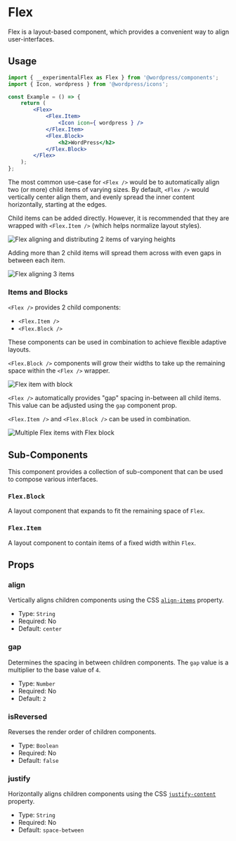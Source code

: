 # Flex

Flex is a layout-based component, which provides a convenient way to align user-interfaces.

## Usage

```jsx
import { __experimentalFlex as Flex } from '@wordpress/components';
import { Icon, wordpress } from '@wordpress/icons';

const Example = () => {
	return (
		<Flex>
			<Flex.Item>
				<Icon icon={ wordpress } />
			</Flex.Item>
			<Flex.Block>
				<h2>WordPress</h2>
			</Flex.Block>
		</Flex>
	);
};
```

The most common use-case for `<Flex />` would be to automatically align two (or more) child items of varying sizes. By default, `<Flex />` would vertically center align them, and evenly spread the inner content horizontally, starting at the edges.

Child items can be added directly. However, it is recommended that they are wrapped with `<Flex.Item />` (which helps normalize layout styles).

![Flex aligning and distributing 2 items of varying heights](https://make.wordpress.org/design/files/2020/06/flex-2-items.png)

Adding more than 2 child items will spread them across with even gaps in between each item.

![Flex aligning 3 items](https://make.wordpress.org/design/files/2020/06/flex-3-items.png)

### Items and Blocks

`<Flex />` provides 2 child components:

-   `<Flex.Item />`
-   `<Flex.Block />`

These components can be used in combination to achieve flexible adaptive layouts.

`<Flex.Block />` components will grow their widths to take up the remaining space within the `<Flex />` wrapper.

![Flex item with block](https://make.wordpress.org/design/files/2020/06/flex-item-block.png)

`<Flex />` automatically provides "gap" spacing in-between all child items. This value can be adjusted using the `gap` component prop.

`<Flex.Item />` and `<Flex.Block />` can be used in combination.

![Multiple Flex items with Flex block](https://make.wordpress.org/design/files/2020/06/flex-item-block-item.png)

## Sub-Components

This component provides a collection of sub-component that can be used to compose various interfaces.

### `Flex.Block`

A layout component that expands to fit the remaining space of `Flex`.

### `Flex.Item`

A layout component to contain items of a fixed width within `Flex`.

## Props

### align

Vertically aligns children components using the CSS [`align-items`](https://developer.mozilla.org/en-US/docs/Web/CSS/align-items) property.

-   Type: `String`
-   Required: No
-   Default: `center`

### gap

Determines the spacing in between children components. The `gap` value is a multiplier to the base value of `4`.

-   Type: `Number`
-   Required: No
-   Default: `2`

### isReversed

Reverses the render order of children components.

-   Type: `Boolean`
-   Required: No
-   Default: `false`

### justify

Horizontally aligns children components using the CSS [`justify-content`](https://developer.mozilla.org/en-US/docs/Web/CSS/justify-content) property.

-   Type: `String`
-   Required: No
-   Default: `space-between`
